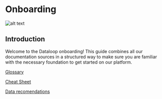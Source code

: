 # Onboarding

![alt text](https://dataloop.ai/wp-content/uploads/2020/03/logo.svg)

## Introduction

Welcome to the Dataloop onboarding!
This guide combines all our documentation sources in a structured way to make sure you are familiar with the necessary foundation to get started on our platform. 

[Glossary]()

[Cheat Sheet](https://dataloop.ai/docs/sdk-cheatsheet)

[Data recomendations](https://dataloop.ai/docs/platform-recommended)










